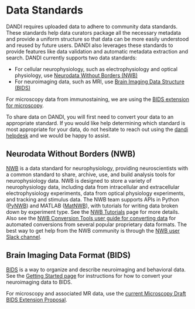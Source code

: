 # Data Standards
DANDI requires uploaded data to adhere to community data standards. 
These standards help data curators package all the necessary metadata and provide a uniform structure so that data can be more easily understood and reused by future users. 
DANDI also leverages these standards to provide features like data validation and automatic metadata extraction and search.
DANDI currently supports two data standards: 

* For cellular neurophysiology, such as electrophysiology and optical physiology, use [Neurodata Without Borders (NWB)](https://www.nwb.org/nwb-neurophysiology/)
* For neuroimaging data, such as MRI, use [Brain Imaging Data Structure (BIDS)](https://bids.neuroimaging.io/)

For microscopy data from immunostaining, we are using the [BIDS extension for microscopy](https://bids-specification.readthedocs.io/en/stable/04-modality-specific-files/10-microscopy.html).

To share data on DANDI, you will first need to convert your data to an appropriate standard.
If you would like help determining which standard is most appropriate for your data, do not hesitate to reach out using the [dandi helpdesk](https://github.com/dandi/helpdesk/discussions/new) and we would be happy to assist.

## Neurodata Without Borders (NWB)
[NWB](https://www.nwb.org/nwb-neurophysiology/) is a data standard for neurophysiology, providing neuroscientists with a common standard to share, archive, use, and build analysis tools for neurophysiology data.
NWB is designed to store a variety of neurophysiology data, including data from intracellular and extracellular electrophysiology experiments, data from optical physiology experiments, and tracking and stimulus data.
The NWB team supports APIs in Python ([PyNWB](https://pynwb.readthedocs.io/)) and MATLAB ([MatNWB](https://github.com/NeurodataWithoutBorders/matnwb)), with tutorials for writing data broken down by experiment type.
See the [NWB Tutorials](https://www.nwb.org/how-to-use/) page for more details.
Also see the [NWB Conversion Tools user guide for converting data](https://nwb-conversion-tools.readthedocs.io/en/master/user_guide.html) for automated conversions from several popular proprietary data formats. 
The best way to get help from the NWB community is through the [NWB user Slack channel](https://nwb-users.slack.com/).

## Brain Imaging Data Format (BIDS)
[BIDS](https://bids.neuroimaging.io/) is a way to organize and describe neuroimaging and behavioral data. 
See the [Getting Started page](https://bids.neuroimaging.io/getting_started.html) for instructions for how to convert your neuroimaging data to BIDS.

For microscopy and associated MR data, use the [current Microscopy Draft BIDS Extension Proposal](https://docs.google.com/document/d/1Nlu6QVQrbOQtdtcRarsONbX5SrOubXWBvkV37LRRqrc/edit).
